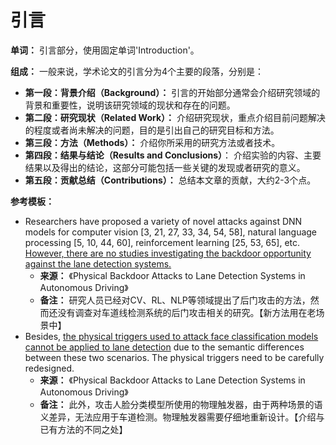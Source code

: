 # 引言

**单词：** 引言部分，使用固定单词'Introduction'。

**组成：** 一般来说，学术论文的引言分为4个主要的段落，分别是：

- **第一段：背景介绍（Background）：** 引言的开始部分通常会介绍研究领域的背景和重要性，说明该研究领域的现状和存在的问题。
- **第二段：研究现状（Related Work）：** 介绍研究现状，重点介绍目前问题解决的程度或者尚未解决的问题，目的是引出自己的研究目标和方法。
- **第三段：方法（Methods）：** 介绍你所采用的研究方法或者技术。
- **第四段：结果与结论（Results and Conclusions）**： 介绍实验的内容、主要结果以及得出的结论，这部分可能包括一些关键的发现或者研究的意义。
- **第五段：贡献总结（Contributions）：** 总结本文章的贡献，大约2-3个点。

**参考模板：**

- Researchers have proposed a variety of novel attacks against DNN models for computer vision [3, 21, 27, 33, 34, 54, 58], natural language processing [5, 10, 44, 60], reinforcement learning [25, 53, 65], etc. <u>However, there are no studies investigating the backdoor opportunity against the lane detection systems.</u>
  - **来源：** 《Physical Backdoor Attacks to Lane Detection Systems in Autonomous Driving》
  - **备注：** 研究人员已经对CV、RL、NLP等领域提出了后门攻击的方法，然而还没有调查对车道线检测系统的后门攻击相关的研究。【新方法用在老场景中】
- Besides, <u>the physical triggers used to attack face classification models cannot be applied to lane detection</u> due to the semantic differences between these two scenarios.  The physical triggers need to be carefully redesigned.
  - **来源：** 《Physical Backdoor Attacks to Lane Detection Systems in Autonomous Driving》
  - **备注：** 此外，攻击人脸分类模型所使用的物理触发器，由于两种场景的语义差异，无法应用于车道检测。物理触发器需要仔细地重新设计。【介绍与已有方法的不同之处】
